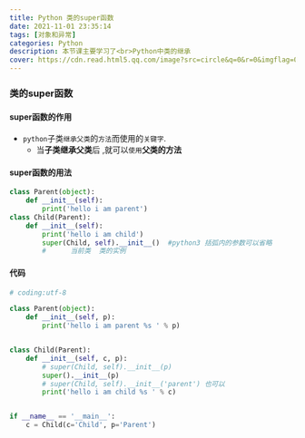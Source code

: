 ```yaml
---
title: Python 类的super函数
date: 2021-11-01 23:35:14
tags: [对象和异常]
categories: Python
description: 本节课主要学习了<br>Python中类的继承
cover: https://cdn.read.html5.qq.com/image?src=circle&q=0&r=0&imgflag=0&cdn_cache=1800&w=0&h=0&imageUrl=https://learnonly-7.oss-cn-qingdao.aliyuncs.com/2021-10-28/2.jpg
---
```


### 类的super函数

#### super函数的作用

- `python`子类`继承父类`的`方法`而使用的`关键字`.
  - 当**子类继承父类**后 ,就可以`使用`**父类的方法**

#### super函数的用法

```python
class Parent(object):
	def __init__(self):
		print('hello i am parent')
class Child(Parent):
	def __init__(self):
		print('hello i am child')
        super(Child, self).__init__()  #python3 括弧内的参数可以省略
        #      当前类  类的实例
```

#### 代码

```python
# coding:utf-8

class Parent(object):
    def __init__(self, p):
        print('hello i am parent %s ' % p)


class Child(Parent):
    def __init__(self, c, p):
        # super(Child, self).__init__(p)
        super().__init__(p)
        # super(Child, self).__init__('parent') 也可以
        print('hello i am child %s ' % c)


if __name__ == '__main__':
    c = Child(c='Child', p='Parent')
```

